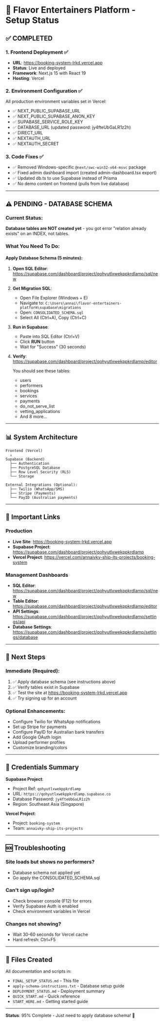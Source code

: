 # 🎯 Flavor Entertainers Platform - Setup Status

## ✅ COMPLETED

### 1. Frontend Deployment ✅
- **URL**: https://booking-system-lrkd.vercel.app
- **Status**: Live and deployed
- **Framework**: Next.js 15 with React 19
- **Hosting**: Vercel

### 2. Environment Configuration ✅
All production environment variables set in Vercel:
- ✅ NEXT_PUBLIC_SUPABASE_URL
- ✅ NEXT_PUBLIC_SUPABASE_ANON_KEY  
- ✅ SUPABASE_SERVICE_ROLE_KEY
- ✅ DATABASE_URL (updated password: jy4fteUbGaLR1z2h)
- ✅ DIRECT_URL
- ✅ NEXTAUTH_URL
- ✅ NEXTAUTH_SECRET

### 3. Code Fixes ✅
- ✅ Removed Windows-specific `@next/swc-win32-x64-msvc` package
- ✅ Fixed admin dashboard import (created admin-dashboard.tsx export)
- ✅ Updated db.ts to use Supabase instead of Prisma
- ✅ No demo content on frontend (pulls from live database)

---

## ⚠️ PENDING - DATABASE SCHEMA

### Current Status:
**Database tables are NOT created yet** - you got error "relation already exists" on an INDEX, not tables.

### What You Need To Do:

#### Apply Database Schema (5 minutes):

1. **Open SQL Editor**:  
   https://supabase.com/dashboard/project/qohyutlxwekppkrdlamp/sql/new

2. **Get Migration SQL**:
   - Open File Explorer (Windows + E)
   - Navigate to: `C:\Users\annai\flavor-entertainers-platform\supabase\migrations`
   - Open: `CONSOLIDATED_SCHEMA.sql`
   - Select All (Ctrl+A), Copy (Ctrl+C)

3. **Run in Supabase**:
   - Paste into SQL Editor (Ctrl+V)
   - Click **RUN** button
   - Wait for "Success" (30 seconds)

4. **Verify**:  
   https://supabase.com/dashboard/project/qohyutlxwekppkrdlamp/editor
   
   You should see these tables:
   - users
   - performers
   - bookings
   - services
   - payments
   - do_not_serve_list
   - vetting_applications
   - And 8 more...

---

## 📊 System Architecture

```
Frontend (Vercel)
  ↓
Supabase (Backend)
  ├── Authentication
  ├── PostgreSQL Database
  ├── Row Level Security (RLS)
  └── Storage

External Integrations (Optional):
  ├── Twilio (WhatsApp/SMS)
  ├── Stripe (Payments)
  └── PayID (Australian payments)
```

---

## 🔗 Important Links

### Production
- **Live Site**: https://booking-system-lrkd.vercel.app
- **Supabase Project**: https://supabase.com/dashboard/project/qohyutlxwekppkrdlamp
- **Vercel Project**: https://vercel.com/annaivky-ship-its-projects/booking-system

### Management Dashboards
- **SQL Editor**: https://supabase.com/dashboard/project/qohyutlxwekppkrdlamp/sql/new
- **Table Editor**: https://supabase.com/dashboard/project/qohyutlxwekppkrdlamp/editor
- **API Settings**: https://supabase.com/dashboard/project/qohyutlxwekppkrdlamp/settings/api
- **Database Settings**: https://supabase.com/dashboard/project/qohyutlxwekppkrdlamp/settings/database

---

## 🎯 Next Steps

### Immediate (Required):
1. ✅ Apply database schema (see instructions above)
2. ✅ Verify tables exist in Supabase
3. ✅ Test the site at https://booking-system-lrkd.vercel.app
4. ✅ Try signing up for an account

### Optional Enhancements:
- Configure Twilio for WhatsApp notifications
- Set up Stripe for payments
- Configure PayID for Australian bank transfers
- Add Google OAuth login
- Upload performer profiles
- Customize branding/colors

---

## 🔐 Credentials Summary

**Supabase Project**:
- Project Ref: `qohyutlxwekppkrdlamp`
- URL: `https://qohyutlxwekppkrdlamp.supabase.co`
- Database Password: `jy4fteUbGaLR1z2h`
- Region: Southeast Asia (Singapore)

**Vercel Project**:
- Project: `booking-system`
- Team: `annaivky-ship-its-projects`

---

## 🆘 Troubleshooting

### Site loads but shows no performers?
- Database schema not applied yet
- Go apply the CONSOLIDATED_SCHEMA.sql

### Can't sign up/login?
- Check browser console (F12) for errors
- Verify Supabase Auth is enabled
- Check environment variables in Vercel

### Changes not showing?
- Wait 30-60 seconds for Vercel cache
- Hard refresh: Ctrl+F5

---

## 📝 Files Created

All documentation and scripts in:
- `FINAL_SETUP_STATUS.md` - This file
- `apply-schema-instructions.txt` - Database setup guide
- `DEPLOYMENT_STATUS.md` - Deployment summary
- `QUICK_START.md` - Quick reference
- `START_HERE.md` - Getting started guide

---

**Status**: 95% Complete - Just need to apply database schema! 🚀
